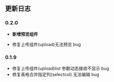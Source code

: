 <!--
 * @Description: 更新日志文档
 * @Author: panrui
 * @Date: 2021-06-09 16:13:12
 * @LastEditTime: 2021-06-09 17:52:44
 * @LastEditors: panrui
 * 不忘初心,不负梦想
-->

## 更新日志

### 0.2.0

- __新增预览组件__

- 修复上传组件(upload)无法预览 bug

### 0.1.9

- 修复上传组件(upload)list 参数动态接收不显示 bug
- 修复表格合并指定列(selectcol) 无法编辑 bug
